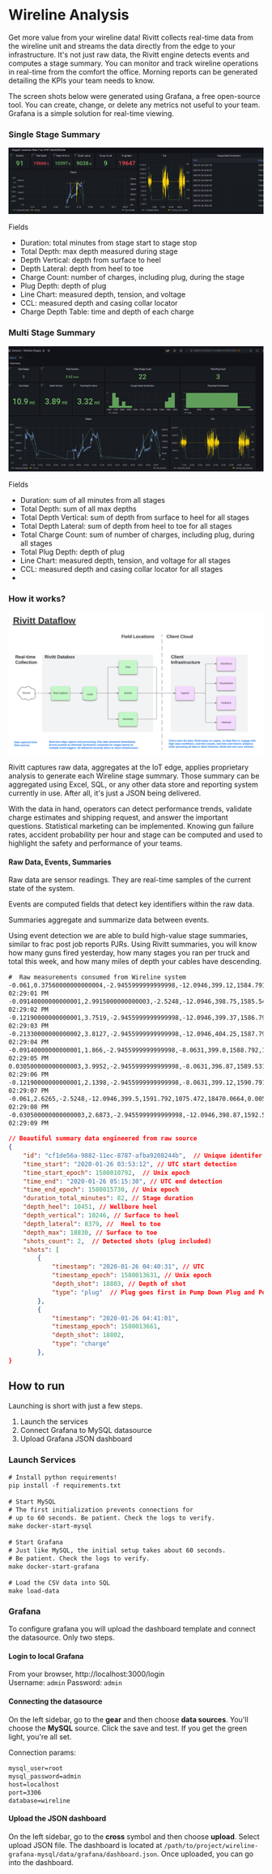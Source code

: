 # Wireline Analysis
Get more value from your wireline data! Rivitt collects real-time data from the wireline unit and streams the data
directly from the edge to your infrastructure. It's not just raw data, the Rivitt engine detects events and computes
a stage summary. You can monitor and track wireline operations in real-time from the comfort the office. Morning reports
can be generated detailing the KPIs your team needs to know.

The screen shots below were generated using Grafana, a free open-source tool. You can create, change, or delete any
metrics not useful to your team. Grafana is a simple solution for real-time viewing. 


### Single Stage Summary
![Wireline Stage Summary](/static/wireline_grafana_stage.png?raw=True "Stage Summary")

Fields 
- Duration: total minutes from stage start to stage stop
- Total Depth: max depth measured during stage
- Depth Vertical: depth from surface to heel
- Depth Lateral: depth from heel to toe
- Charge Count: number of charges, including plug, during the stage
- Plug Depth: depth of plug
- Line Chart: measured depth, tension, and voltage
- CCL: measured depth and casing collar locator
- Charge Depth Table: time and depth of each charge
### Multi Stage Summary
![Wireline Stage Summary](/static/wireline_grafana_summary.png?raw=True "Multi Stage Summary")

Fields 
- Duration: sum of all minutes from all stages 
- Total Depth: sum of all max depths
- Total Depth Vertical: sum of depth from surface to heel for all stages
- Total Depth Lateral: sum of depth from heel to toe for all stages
- Total Charge Count: sum of number of charges, including plug, during all stages
- Total Plug Depth: depth of plug
- Line Chart: measured depth, tension, and voltage for all stages
- CCL: measured depth and casing collar locator for all stages
- 
### How it works?
![Rivitt Data Flow](/static/dataflow.png "Rivitt Data Flow")

Rivitt captures raw data, aggregates at the IoT edge, applies proprietary analysis to generate each Wireline stage summary. 
Those summary can be aggregated using Excel, SQL, or any other data store and reporting system currently in use. After all,
it's just a JSON being delivered. 

With the data in hand, operators can detect performance trends, validate charge estimates and shipping request, and answer
the important questions. Statistical marketing can be implemented. Knowing gun failure rates, accident probability per 
hour and stage can be computed and used to highlight the safety and performance of your teams.

#### Raw Data, Events, Summaries
Raw data are sensor readings. They are real-time samples of the current state of the system.

Events are computed fields that detect key identifiers within the raw data.

Summaries aggregate and summarize data between events.

Using event detection we are able to build high-value stage summaries, similar to frac post job reports PJRs. Using Rivitt summaries,
you will know how many guns fired yesterday, how many stages you ran per truck and total this week, and how many miles of depth your 
cables have descending.





```text
#  Raw measurements consumed from Wireline system
-0.061,0.37560000000000004,-2.9455999999999998,-12.0946,399.12,1584.7913,1062.5291,18422.7246,-0.1721,1579984141,,01/25/2020 02:29:01 PM
-0.09140000000000001,2.9915000000000003,-2.5248,-12.0946,398.75,1585.5417,1061.5334,18428.2832,0.0357,1579984142,,01/25/2020 02:29:02 PM
-0.12190000000000001,3.7519,-2.9455999999999998,-12.0946,399.37,1586.7914,1063.5247,18436.709,-0.2194,1579984143,,01/25/2020 02:29:03 PM
-0.21330000000000002,3.8127,-2.9455999999999998,-12.0946,404.25,1587.7916,1059.5422,18443.1328,0.2917,1579984144,,01/25/2020 02:29:04 PM
-0.09140000000000001,1.866,-2.9455999999999998,-8.0631,399.0,1588.792,1060.5378,18450.0332,0.217,1579984145,,01/25/2020 02:29:05 PM
0.030500000000000003,3.9952,-2.9455999999999998,-8.0631,396.87,1589.5313,1062.5291,18454.8086,-0.1779,1579984146,,01/25/2020 02:29:06 PM
-0.12190000000000001,2.1398,-2.9455999999999998,-8.0631,399.12,1590.7915,1059.5422,18463.0742,0.0235,1579984147,,01/25/2020 02:29:07 PM
-0.061,2.6265,-2.5248,-12.0946,399.5,1591.792,1075.472,18470.0664,0.0058000000000000005,1579984148,,01/25/2020 02:29:08 PM
-0.030500000000000003,2.6873,-2.9455999999999998,-12.0946,398.87,1592.5424,1069.4984,18474.791,-0.3119,1579984149,,01/25/2020 02:29:09 PM
```
```json
// Beautiful summary data engineered from raw source 
{
    "id": "cf1de56a-9882-11ec-8787-afba9208244b",  // Unique identifer locally generated
    "time_start": "2020-01-26 03:53:12", // UTC start detection
    "time_start_epoch": 1580010792,  // Unix epoch
    "time_end": "2020-01-26 05:15:30", // UTC end detection 
    "time_end_epoch": 1580015730, // Unix epoch
    "duration_total_minutes": 82, // Stage duration
    "depth_heel": 10451, // Wellbore heel
    "depth_vertical": 10246, // Surface to heel
    "depth_lateral": 8379, //  Heel to toe
    "depth_max": 18830, // Surface to toe
    "shots_count": 2,  // Detected shots (plug included)
    "shots": [
        {
            "timestamp": "2020-01-26 04:40:31", // UTC
            "timestamp_epoch": 1580013631, // Unix epoch
            "depth_shot": 18803, // Depth of shot
            "type": "plug"  // Plug goes first in Pump Down Plug and Perf
        },
        {
            "timestamp": "2020-01-26 04:41:01",
            "timestamp_epoch": 1580013661,
            "depth_shot": 18802,
            "type": "charge"
        },
}
```


## How to run
Launching is short with just a few steps.
1. Launch the services
2. Connect Grafana to MySQL datasource 
3. Upload Grafana JSON dashboard

### Launch Services
```shell
# Install python requirements!
pip install -f requirements.txt

# Start MySQL
# The first initialization prevents connections for 
# up to 60 seconds. Be patient. Check the logs to verify.
make docker-start-mysql

# Start Grafana
# Just like MySQL, the initial setup takes about 60 seconds.
# Be patient. Check the logs to verify.
make docker-start-grafana

# Load the CSV data into SQL
make load-data
```

### Grafana
To configure grafana you will upload the dashboard template and connect
the datasource. Only two steps.

#### Login to local Grafana
From your browser, http://localhost:3000/login <br>
Username: `admin`
Password: `admin`

#### Connecting the datasource
On the left sidebar, go to the **gear** and then choose **data sources**.
You'll choose the **MySQL** source. Click the save and test.
If you get the green light, you're all set.

Connection params:
```shell
mysql_user=root
mysql_password=admin
host=localhost
port=3306
database=wireline
```

#### Upload the JSON dashboard
On the left sidebar, go to the **cross** symbol and then choose **upload**.
Select upload JSON file. The dashboard is located at `/path/to/project/wireline-grafana-mysql/data/grafana/dashboard.json`.
Once uploaded, you can go into the dashboard.


